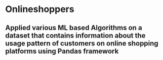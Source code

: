 # Onlineshoppers
## Applied various ML based Algorithms on a dataset that contains information about the usage pattern of customers on online shopping platforms using Pandas framework

